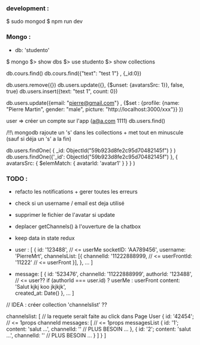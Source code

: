 ### development :
$ sudo mongod
$ npm run dev

### Mongo :
- db: 'studento'

$ mongo 
$> show dbs
$> use studento
$> show collections

db.cours.find()
db.cours.find({"text": "test 1"} , {_id:0}) 

db.users.remove({})
db.users.update({}, {$unset: {avatarsSrc: 1}}, false, true)
db.users.insert({text: "test 1", count: 0})

db.users.update({email: "pierre@gmail.com"} , {$set : {profile: {name: "Pierre Martin", gender: "male", picture: "http://localhost:3000/xxx"}} })  

user => créer un compte sur l'app (a@a.com 1111)
db.users.find()


/!!\ mongodb rajoute un 's' dans les collections + met tout en minuscule (sauf si déja un 's' a la fin)


db.users.findOne( { _id: ObjectId("59b923d8fe2c95d70482145f") } )
db.users.findOne({'_id': ObjectId("59b923d8fe2c95d70482145f") }, { avatarsSrc: { $elemMatch: { avatarId: 'avatar1' } } } )


### TODO :
- refacto les notifications + gerer toutes les erreurs
- check si un username / email est deja utilisé
- supprimer le fichier de l'avatar si update


- deplacer getChannels() à l'ouverture de la chatbox
- keep data in state redux

- user : [ {
    id: '123488',                   // <= userMe
    socketID: 'AA789456', 
    username: 'PierreMrt',
    channelsList: [{
        channelId: '11222888999,    // <=
        userFrontId: '11222'        // <= userFront
    }],
}, ... ]

- message: [ {
    id: '523476', 
    channelId: '11222888999', 
    authorId: '123488',             // <= user??     if (authorId === user.id) ? userMe : userFront
    content: 'Salut kjkj koo jkjkjk',              
    created_at: Date()
}, ... ]


// IDEA : créer collection 'channelslist' ??

channelslist: [                 // la requete serait faite au click dans Page User
    {
        id: '42454';            // <= 1props channeId
        messages: [             // <= 1props messagesList
            {
                id: '1';
                content: 'salut ...',
                channelId: '' // PLUS BESOIN
                ...
            },
            {
                id: '2';
                content: 'salut ...',
                channelId: '' // PLUS BESOIN
                ...
            }
        ]
    }
]

